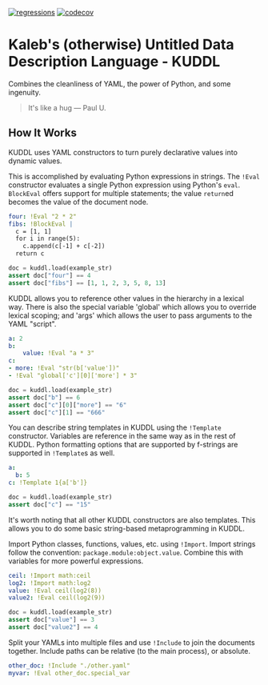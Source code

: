 [![regressions](https://github.com/ktbarrett/kuddl/actions/workflows/tests.yml/badge.svg)](https://github.com/ktbarrett/kuddl/actions/workflows/tests.yml)
[![codecov](https://codecov.io/gh/ktbarrett/kuddl/branch/master/graph/badge.svg?token=N7CS5QJ9DB)](https://codecov.io/gh/ktbarrett/kuddl)

# Kaleb's (otherwise) Untitled Data Description Language - KUDDL

Combines the cleanliness of YAML, the power of Python, and some ingenuity.

> It's like a hug — Paul U.

## How It Works

KUDDL uses YAML constructors to turn purely declarative values into dynamic values.

This is accomplished by evaluating Python expressions in strings.
The `!Eval` constructor evaluates a single Python expression using Python's `eval`.
`BlockEval` offers support for multiple statements; the value `return`ed becomes the value of the document node.

```yaml
four: !Eval "2 * 2"
fibs: !BlockEval |
  c = [1, 1]
  for i in range(5):
    c.append(c[-1] + c[-2])
  return c
```

```python
doc = kuddl.load(example_str)
assert doc["four"] == 4
assert doc["fibs"] == [1, 1, 2, 3, 5, 8, 13]
```

KUDDL allows you to reference other values in the hierarchy in a lexical way.
There is also the special variable 'global' which allows you to override lexical scoping;
and 'args' which allows the user to pass arguments to the YAML "script".

```yaml
a: 2
b:
    value: !Eval "a * 3"
c:
- more: !Eval "str(b['value'])"
- !Eval "global['c'][0]['more'] * 3"
```

```python
doc = kuddl.load(example_str)
assert doc["b"] == 6
assert doc["c"][0]["more"] == "6"
assert doc["c"][1] == "666"
```

You can describe string templates in KUDDL using the `!Template` constructor.
Variables are reference in the same way as in the rest of KUDDL.
Python formatting options that are supported by f-strings are supported in `!Template`s as well.

```yaml
a:
  b: 5
c: !Template 1{a['b']}
```

```python
doc = kuddl.load(example_str)
assert doc["c"] == "15"
```

It's worth noting that all other KUDDL constructors are also templates.
This allows you to do some basic string-based metaprogramming in KUDDL.

Import Python classes, functions, values, etc. using `!Import`.
Import strings follow the convention: `package.module:object.value`.
Combine this with variables for more powerful expressions.

```yaml
ceil: !Import math:ceil
log2: !Import math:log2
value: !Eval ceil(log2(8))
value2: !Eval ceil(log2(9))
```

```python
doc = kuddl.load(example_str)
assert doc["value"] == 3
assert doc["value2"] == 4
```

Split your YAMLs into multiple files and use `!Include` to join the documents together.
Include paths can be relative (to the main process), or absolute.

```yaml
other_doc: !Include "./other.yaml"
myvar: !Eval other_doc.special_var
```
